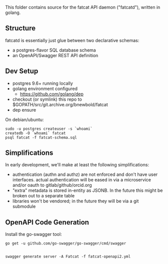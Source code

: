 
This folder contains source for the fatcat API daemon ("fatcatd"), written in
golang.


## Structure

fatcatd is essentially just glue between two declarative schemas:

- a postgres-flavor SQL database schema
- an OpenAPI/Swagger REST API definition

## Dev Setup

- postgres 9.6+ running locally
- golang environment configured
    - https://github.com/golang/dep
- checkout (or symlink) this repo to $GOPATH/src/git.archive.org/bnewbold/fatcat
- dep ensure

On debian/ubuntu:

    sudo -u postgres createuser -s `whoami`
    createdb -O `whoami` fatcat
    psql fatcat -f fatcat-schema.sql

## Simplifications

In early development, we'll make at least the following simplifications:

- authentication (authn and authz) are not enforced and don't have user
  interfaces. actual authentication will be eased in via a microservice and/or
  oauth to gitlab/github/orcid.org
- "extra" metadata is stored in-entity as JSONB. In the future this might be
  broken out to a separate table
- libraries won't be vendored; in the future they will be via a git submodule


## OpenAPI Code Generation

Install the go-swagger tool:

    go get -u github.com/go-swagger/go-swagger/cmd/swagger


    swagger generate server -A Fatcat -f fatcat-openapi2.yml
